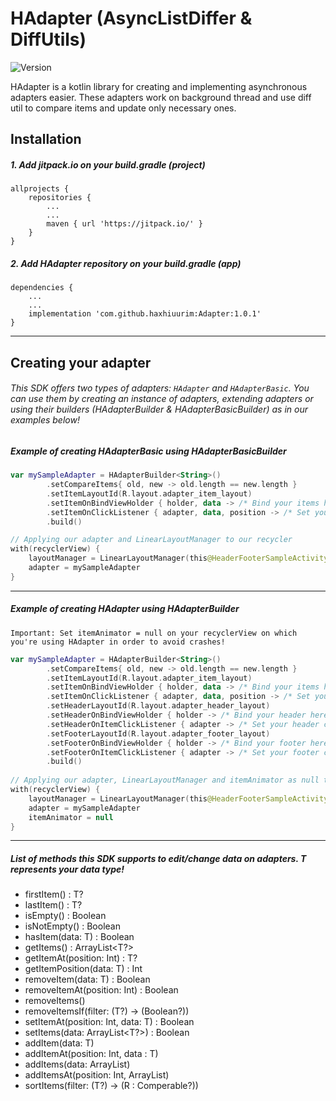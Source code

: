# HAdapter (AsyncListDiffer & DiffUtils)
![Version](https://img.shields.io/badge/version-1.0.1-green.svg)

HAdapter is a kotlin library for creating and implementing asynchronous adapters easier. These adapters work on background thread and use diff util to compare items and update only necessary ones.

## Installation

##### 1. Add jitpack.io on your build.gradle (project)

```
allprojects {
    repositories {
        ...
        ...
        maven { url 'https://jitpack.io/' }
    }
}
```

##### 2. Add HAdapter repository on your build.gradle (app)

```
dependencies {
    ...
    ...
    implementation 'com.github.haxhiuurim:Adapter:1.0.1'
}
```

---


## Creating your adapter

###### This SDK offers two types of adapters: `HAdapter` and `HAdapterBasic`. You can use them by creating an instance of adapters, extending adapters or using their builders (HAdapterBuilder & HAdapterBasicBuilder) as in our examples below!
  
  
  
  
  
##### Example of creating HAdapterBasic using HAdapterBasicBuilder
  
  
    
```kotlin
var mySampleAdapter = HAdapterBuilder<String>()
        .setCompareItems{ old, new -> old.length == new.length }
        .setItemLayoutId(R.layout.adapter_item_layout)
        .setItemOnBindViewHolder { holder, data -> /* Bind your items here */ }
        .setItemOnClickListener { adapter, data, position -> /* Set your item click listener here */ }
        .build()

// Applying our adapter and LinearLayoutManager to our recycler
with(recyclerView) {
    layoutManager = LinearLayoutManager(this@HeaderFooterSampleActivity)
    adapter = mySampleAdapter
}
```
  
---

##### Example of creating HAdapter using HAdapterBuilder
  
`Important: Set itemAnimator = null on your recyclerView on which you're using HAdapter in order to avoid crashes!`  
    
```kotlin
var mySampleAdapter = HAdapterBuilder<String>()
        .setCompareItems{ old, new -> old.length == new.length }
        .setItemLayoutId(R.layout.adapter_item_layout)
        .setItemOnBindViewHolder { holder, data -> /* Bind your items here */ }
        .setItemOnClickListener { adapter, data, position -> /* Set your item click listener here */ }
        .setHeaderLayoutId(R.layout.adapter_header_layout)
        .setHeaderOnBindViewHolder { holder -> /* Bind your header here */ }
        .setHeaderOnItemClickListener { adapter -> /* Set your header click listener here */ }
        .setFooterLayoutId(R.layout.adapter_footer_layout)
        .setFooterOnBindViewHolder { holder -> /* Bind your footer here */ }
        .setFooterOnItemClickListener { adapter -> /* Set your footer click listener here */ }
        .build()
           
// Applying our adapter, LinearLayoutManager and itemAnimator as null to our recycler           
with(recyclerView) {
    layoutManager = LinearLayoutManager(this@HeaderFooterSampleActivity)
    adapter = mySampleAdapter
    itemAnimator = null
}
```

---

##### List of methods this SDK supports to edit/change data on adapters. T represents your data type!
 * firstItem() : T?
 * lastItem() : T?
 * isEmpty() : Boolean
 * isNotEmpty() : Boolean
 * hasItem(data: T) : Boolean
 * getItems() : ArrayList<T?>
 * getItemAt(position: Int) : T?
 * getItemPosition(data: T) : Int
 * removeItem(data: T) : Boolean
 * removeItemAt(position: Int) : Boolean
 * removeItems()
 * removeItemsIf(filter: (T?) -> (Boolean?))
 * setItemAt(position: Int, data: T) : Boolean
 * setItems(data: ArrayList<T?>) : Boolean
 * addItem(data: T)
 * addItemAt(position: Int, data : T)
 * addItems(data: ArrayList<T>)
 * addItemsAt(position: Int, ArrayList<T>)
 * sortItems(filter: (T?) -> (R : Comperable?))
